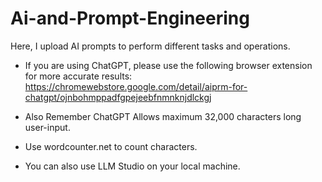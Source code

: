 # Ai-and-Prompt-Engineering

Here, I upload AI prompts to perform different tasks and operations.

- If you are using ChatGPT, please use the following browser extension for more accurate results: https://chromewebstore.google.com/detail/aiprm-for-chatgpt/ojnbohmppadfgpejeebfnmnknjdlckgj
- Also Remember ChatGPT Allows maximum 32,000 characters long user-input.
- Use wordcounter.net to count characters.


- You can also use LLM Studio on your local machine.
